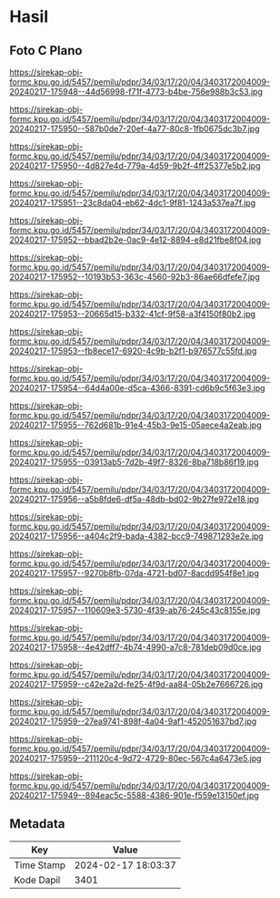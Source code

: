 # Hasil

## Foto C Plano

https://sirekap-obj-formc.kpu.go.id/5457/pemilu/pdpr/34/03/17/20/04/3403172004009-20240217-175948--44d56998-f71f-4773-b4be-756e988b3c53.jpg

https://sirekap-obj-formc.kpu.go.id/5457/pemilu/pdpr/34/03/17/20/04/3403172004009-20240217-175950--587b0de7-20ef-4a77-80c8-1fb0675dc3b7.jpg

https://sirekap-obj-formc.kpu.go.id/5457/pemilu/pdpr/34/03/17/20/04/3403172004009-20240217-175950--4d827e4d-779a-4d59-9b2f-4ff25377e5b2.jpg

https://sirekap-obj-formc.kpu.go.id/5457/pemilu/pdpr/34/03/17/20/04/3403172004009-20240217-175951--23c8da04-eb62-4dc1-9f81-1243a537ea7f.jpg

https://sirekap-obj-formc.kpu.go.id/5457/pemilu/pdpr/34/03/17/20/04/3403172004009-20240217-175952--bbad2b2e-0ac9-4e12-8894-e8d21fbe8f04.jpg

https://sirekap-obj-formc.kpu.go.id/5457/pemilu/pdpr/34/03/17/20/04/3403172004009-20240217-175952--10193b53-363c-4560-92b3-86ae66dfefe7.jpg

https://sirekap-obj-formc.kpu.go.id/5457/pemilu/pdpr/34/03/17/20/04/3403172004009-20240217-175953--20665d15-b332-41cf-9f58-a3f4150f80b2.jpg

https://sirekap-obj-formc.kpu.go.id/5457/pemilu/pdpr/34/03/17/20/04/3403172004009-20240217-175953--fb8ece17-6920-4c9b-b2f1-b976577c55fd.jpg

https://sirekap-obj-formc.kpu.go.id/5457/pemilu/pdpr/34/03/17/20/04/3403172004009-20240217-175954--64d4a00e-d5ca-4366-8391-cd6b9c5f63e3.jpg

https://sirekap-obj-formc.kpu.go.id/5457/pemilu/pdpr/34/03/17/20/04/3403172004009-20240217-175955--762d681b-91e4-45b3-9e15-05aece4a2eab.jpg

https://sirekap-obj-formc.kpu.go.id/5457/pemilu/pdpr/34/03/17/20/04/3403172004009-20240217-175955--03913ab5-7d2b-49f7-8326-8ba718b86f19.jpg

https://sirekap-obj-formc.kpu.go.id/5457/pemilu/pdpr/34/03/17/20/04/3403172004009-20240217-175956--a5b8fde6-df5a-48db-bd02-9b27fe972e18.jpg

https://sirekap-obj-formc.kpu.go.id/5457/pemilu/pdpr/34/03/17/20/04/3403172004009-20240217-175956--a404c2f9-bada-4382-bcc9-749871293e2e.jpg

https://sirekap-obj-formc.kpu.go.id/5457/pemilu/pdpr/34/03/17/20/04/3403172004009-20240217-175957--9270b8fb-07da-4721-bd07-8acdd954f8e1.jpg

https://sirekap-obj-formc.kpu.go.id/5457/pemilu/pdpr/34/03/17/20/04/3403172004009-20240217-175957--110609e3-5730-4f39-ab76-245c43c8155e.jpg

https://sirekap-obj-formc.kpu.go.id/5457/pemilu/pdpr/34/03/17/20/04/3403172004009-20240217-175958--4e42dff7-4b74-4990-a7c8-781deb09d0ce.jpg

https://sirekap-obj-formc.kpu.go.id/5457/pemilu/pdpr/34/03/17/20/04/3403172004009-20240217-175959--c42e2a2d-fe25-4f9d-aa84-05b2e7666726.jpg

https://sirekap-obj-formc.kpu.go.id/5457/pemilu/pdpr/34/03/17/20/04/3403172004009-20240217-175959--27ea9741-898f-4a04-9af1-452051637bd7.jpg

https://sirekap-obj-formc.kpu.go.id/5457/pemilu/pdpr/34/03/17/20/04/3403172004009-20240217-175959--211120c4-9d72-4729-80ec-567c4a6473e5.jpg

https://sirekap-obj-formc.kpu.go.id/5457/pemilu/pdpr/34/03/17/20/04/3403172004009-20240217-175949--894eac5c-5588-4386-901e-f559e13150ef.jpg


## Metadata

| Key        | Value               |
| ---------- | ------------------- |
| Time Stamp | 2024-02-17 18:03:37 |
| Kode Dapil | 3401                |




